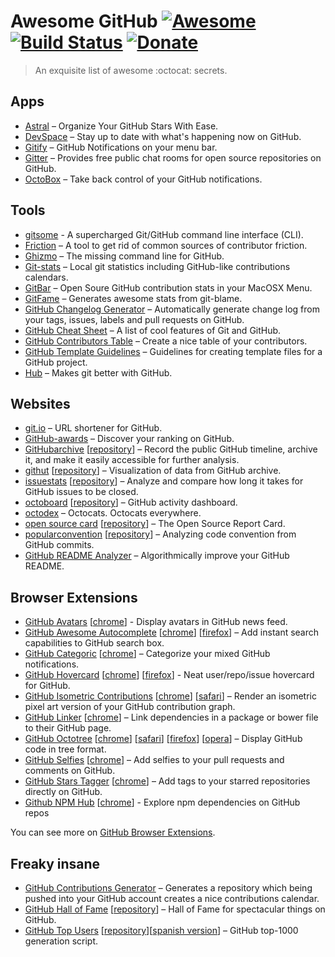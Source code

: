 # Awesome GitHub [![Awesome](https://cdn.rawgit.com/sindresorhus/awesome/d7305f38d29fed78fa85652e3a63e154dd8e8829/media/badge.svg)](https://GitHub.com/sindresorhus/awesome) [![Build Status](https://img.shields.io/travis/Kikobeats/awesome-github/master.svg?style=flat-square)](https://travis-ci.org/Kikobeats/awesome-GitHub) [![Donate](https://img.shields.io/badge/donate-paypal-blue.svg?style=flat-square)](https://paypal.me/kikobeats)

> An exquisite list of awesome :octocat: secrets.

## Apps

+ [Astral](http://astralapp.com) – Organize Your GitHub Stars With Ease.
+ [DevSpace](https://devspace.io/) – Stay up to date with what's happening now on GitHub.
+ [Gitify](https://GitHub.com/ekonstantinidis/gitify) – GitHub Notifications on your menu bar.
+ [Gitter](https://gitter.im) – Provides free public chat rooms for open source repositories on GitHub.
+ [OctoBox](https://octoboxjs.io/) – Take back control of your GitHub notifications.

## Tools

+ [gitsome](https://github.com/donnemartin/gitsome/) - A supercharged Git/GitHub command line interface (CLI).
+ [Friction](https://GitHub.com/rafalchmiel/friction) – A tool to get rid of common sources of contributor friction.
+ [Ghizmo](https://GitHub.com/jlevy/ghizmo) – The missing command line for GitHub.
+ [Git-stats](https://GitHub.com/IonicaBizau/git-stats) – Local git statistics including GitHub-like contributions calendars.
+ [GitBar](https://GitHub.com/Shikkic/gitbar#gitbar) – Open Soure GitHub contribution stats in your MacOSX Menu.
+ [GitFame](https://GitHub.com/oleander/git-fame-rb) – Generates awesome stats from git-blame.
+ [GitHub Changelog Generator](https://GitHub.com/skywinder/GitHub-changelog-generator) – Automatically generate change log from your tags, issues, labels and pull requests on GitHub.
+ [GitHub Cheat Sheet](https://GitHub.com/tiimgreen/GitHub-cheat-sheet#readme) – A list of cool features of Git and GitHub.
+ [GitHub Contributors Table](https://GitHub.com/stoeffel/gh-contributors-table) – Create a nice table of your contributors.
+ [GitHub Template Guidelines](https://github.com/cezaraugusto/github-template-guidelines) – Guidelines for creating template files for a GitHub project.
+ [Hub](https://hub.GitHub.com) – Makes git better with GitHub.

## Websites

+ [git.io](http://git.io) – URL shortener for GitHub.
+ [GitHub-awards](http://GitHub-awards.com) – Discover your ranking on GitHub.
+ [GitHubarchive](https://www.GitHubarchive.org/) [[repository](https://GitHub.com/igrigorik/GitHubarchive.org)] – Record the public GitHub timeline, archive it, and make it easily accessible for further analysis.
+ [githut](http://githut.info) [[repository](https://GitHub.com/littleark/githut/)] – Visualization of data from GitHub archive.
+ [issuestats](http://issuestats.com) [[repository](https://GitHub.com/hstove/issue_stats)] – Analyze and compare how long it takes for GitHub issues to be closed.
+ [octoboard](http://octoboard.com) [[repository](https://GitHub.com/KuiKui/Octoboard)] – GitHub activity dashboard.
+ [octodex](https://octodex.GitHub.com/) – Octocats. Octocats everywhere.
+ [open source card](https://osrc.dfm.io) [[repository](https://GitHub.com/dfm/osrc)] – The Open Source Report Card.
+ [popularconvention](http://sideeffect.kr/popularconvention) [[repository](https://GitHub.com/outsideris/popularconvention)] – Analyzing code convention from GitHub commits.
+ [GitHub README Analyzer](http://demos.algorithmia.com/github-readme-analyzer/) – Algorithmically improve your GitHub README.

## Browser Extensions

+ [GitHub Avatars](https://GitHub.com/anasnakawa/chrome-GitHub-avatars) [[chrome](https://chrome.google.com/webstore/detail/avatars-for-GitHub/pgjmdbklnfklcjfbonjfkdhaonlfogbb)] - Display avatars in GitHub news feed.
+ [GitHub Awesome Autocomplete](https://GitHub.algolia.com/) [[chrome](https://chrome.google.com/webstore/detail/GitHub-awesome-autocomple/djkfdjpoelphhdclfjhnffmnlnoknfnd)] [[firefox](https://addons.mozilla.org/en-US/firefox/addon/GitHub-awesome-autocomplete/)] – Add instant search capabilities to GitHub search box.
+ [GitHub Categoric](https://GitHub.com/ozlerhakan/categoric) [[chrome](https://chrome.google.com/webstore/detail/GitHub-categoric/gbfpmfhnfmobaichcfnhdobencecomhg)] – Categorize your mixed GitHub notifications.
+ [GitHub Hovercard](https://GitHub.com/Justineo/GitHub-hovercard) [[chrome](https://chrome.google.com/webstore/detail/GitHub-hovercard/mmoahbbnojgkclgceahhakhnccimnplk)] [[firefox](https://addons.mozilla.org/en-US/firefox/addon/GitHub-hovercard/)] - Neat user/repo/issue hovercard for GitHub.
+ [GitHub Isometric Contributions](https://GitHub.com/jasonlong/isometric-contributions) [[chrome](https://chrome.google.com/webstore/detail/isometric-contributions/mjoedlfflcchnleknnceiplgaeoegien?hl=en&gl=US)] [[safari](https://GitHub.com/jasonlong/isometric-contributions/blob/master/safari/isometric-contributions.safariextz?raw=true)] – Render an isometric pixel art version of your GitHub contribution graph.
+ [GitHub Linker](https://GitHub.com/octo-linker/chrome-extension) [[chrome](https://chrome.google.com/webstore/detail/octo-linker/jlmafbaeoofdegohdhinkhilhclaklkp)] – Link dependencies in a package or bower file to their GitHub page.
+ [GitHub Octotree](https://GitHub.com/buunguyen/octotree) [[chrome](https://chrome.google.com/webstore/detail/octotree/bkhaagjahfmjljalopjnoealnfndnagc)] [[safari](https://GitHub.com/buunguyen/octotree#install-on-safari)] [[firefox](https://addons.mozilla.org/en-US/firefox/addon/octotree/)] [[opera](https://addons.opera.com/en/extensions/details/octotree/)] – Display GitHub code in tree format.
+ [GitHub Selfies](https://GitHub.com/thieman/GitHub-selfies) [[chrome](https://chrome.google.com/webstore/detail/GitHub-selfies/ldnpkdnkgkogfnahcnldaedcoadjbkbl)] – Add selfies to your pull requests and comments on GitHub.
+ [GitHub Stars Tagger](https://GitHub.com/artisologic/GitHub-stars-tagger) [[chrome](https://chrome.google.com/webstore/detail/GitHub-stars-tagger/aaihhjepepgajmehjdmfkofegfddcabc)] – Add tags to your starred repositories directly on GitHub.
+ [Github NPM Hub](https://github.com/zeke/npm-hub) [[chrome](https://chrome.google.com/webstore/detail/npm-hub/kbbbjimdjbjclaebffknlabpogocablj)] - Explore npm dependencies on GitHub repos 

You can see more on [GitHub Browser Extensions](https://GitHub.com/showcases/GitHub-browser-extensions).

## Freaky insane

+ [GitHub Contributions Generator](https://GitHub.com/IonicaBizau/GitHub-contributions) – Generates a repository which being pushed into your GitHub account creates a nice contributions calendar.
+ [GitHub Hall of Fame](http://www.mehulkar.com/github-hall-of-fame/) [[repository](https://GitHub.com/halls-of-fame/GitHub)] – Hall of Fame for spectacular things on GitHub.
+ [GitHub Top Users](https://gist.GitHub.com/paulmillr/2657075/) [[repository](https://GitHub.com/paulmillr/top-GitHub-users)][[spanish version](https://GitHub.com/JJ/top-GitHub-users-data/blob/master/formatted/top-alt-Spain.md)] – GitHub top-1000 generation script.

